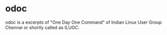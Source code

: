 # odoc
odoc is a excerpts of "One Day One Command" of Indian Linux User Group Chennai or 
shortly called as ILUGC.


